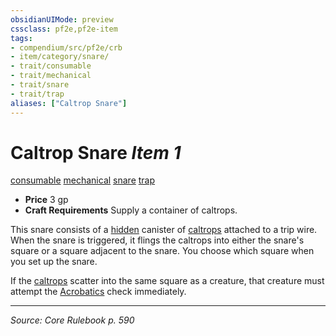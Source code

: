 ```yaml
---
obsidianUIMode: preview
cssclass: pf2e,pf2e-item
tags:
- compendium/src/pf2e/crb
- item/category/snare/
- trait/consumable
- trait/mechanical
- trait/snare
- trait/trap
aliases: ["Caltrop Snare"]
---
```

# Caltrop Snare *Item 1*  
[consumable](consumable.md "Consumable Item Trait")  [mechanical](mechanical.md "Mechanical Hazard Trait")  [snare](snare.md "Snare Item Trait")  [trap](trap.md "Trap Hazard Trait")  

- **Price** 3 gp
- **Craft Requirements** Supply a container of caltrops.

This snare consists of a [hidden](conditions.md#Hidden) canister of [caltrops](caltrops.md) attached to a trip wire. When the snare is triggered, it flings the caltrops into either the snare's square or a square adjacent to the snare. You choose which square when you set up the snare.

If the [caltrops](caltrops.md) scatter into the same square as a creature, that creature must attempt the [Acrobatics](skills.md#Acrobatics) check immediately.


---
*Source: Core Rulebook p. 590*